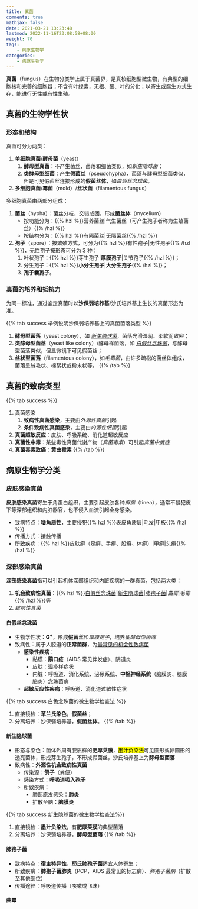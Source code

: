 ```yaml
---
title: 真菌
comments: true
mathjax: false
date: 2021-03-21 13:23:48
lastmod: 2022-11-16T23:08:58+08:00
weight: 70
tags:
    - 病原生物学
categories:
    - 病原生物学
---
```


**真菌**（fungus）在生物分类学上属于真菌界，是真核细胞型微生物，有典型的细胞核和完善的细胞器；不含有叶绿素，无根、茎、叶的分化；以寄生或腐生方式生存，能进行无性或有性生殖。

<!--more-->

## 真菌的生物学性状

### 形态和结构

真菌可分为两类：
1. **单细胞真菌**/**酵母菌**（yeast）
    1. **酵母型真菌**：不产生菌丝，菌落和细菌类似，如*新生隐球菌*；
    2. **类酵母型细菌**：产生**假菌丝**（pseudohypha），菌落与酵母型细菌类似，但是可见假菌丝连接形成的**假菌丝体**，如*白假丝念球菌*。
2. **多细胞真菌**/**霉菌**（mold）/**丝状菌**（filamentous fungus）

多细胞真菌由两部分组成：
1. **菌丝**（hypha）：菌丝分枝，交错成团，形成**菌丝体**（mycelium）
    - 按功能分为：{{% hzl %}}营养菌丝|气生菌丝（可产生孢子者称为生殖菌丝）{{% /hzl %}}
    - 按结构分为：{{% hzl %}}有隔菌丝|无隔菌丝{{% /hzl %}}
2. **孢子**（spore）：按繁殖方式，可分为{{% hzl %}}有性孢子|无性孢子{{% /hzl %}}，无性孢子按形态可分为 3 种：
    1. 叶状孢子：{{% hzl %}}芽生孢子|**厚膜孢子**|关节孢子{{% /hzl %}}；
    2. 分生孢子：{{% hzl %}}**小分生孢子**|**大分生孢子**{{% /hzl %}}；
    3. **孢子囊孢子**。

### 真菌的培养和抵抗力

为同一标准，通过鉴定真菌时以**沙保弱培养基**/沙氏培养基上生长的真菌形态为准。

{{% tab success 举例说明沙保弱培养基上的真菌菌落类型 %}}
1. **酵母型菌落**（yeast colony），如 [*新生隐球菌*](#新生隐球菌)，菌落光滑湿润、柔软而致密；
2. **类酵母型菌落**（yeast like colony）/酵母样菌落，如 [*白假丝念珠菌*](#白假丝念珠菌)，与酵母型菌落类似，但显微镜下可见假菌丝；
3. **丝状型菌落**（filamentous colony），如*毛霉菌*，由许多疏松的菌丝体组成，菌落呈绒毛状、棉絮状或粉末状等。
{{% /tab %}}

## 真菌的致病类型

{{% tab success %}}
1. 真菌感染
    1. **致病性真菌感染**，主要由*外源性真菌*引起
    2. **条件致病性真菌感染**，主要由*内源性细菌*引起
2. **真菌超敏反应**：皮肤、呼吸系统、消化道超敏反应
3. **真菌性中毒**：某些毒性真菌代谢产物（*真菌毒素*）可引起*真菌中度症*
4. **真菌毒素致癌**：**黄曲霉素**
{{% /tab %}}

## 病原生物学分类

### 皮肤感染真菌

**皮肤感染真菌**寄生于角蛋白组织，主要引起皮肤各种*癣病*（tinea），通常不侵犯皮下等深部组织和内脏器官，也不侵入血流引起全身感染。

- 致病特点：**嗜角质性**，主要侵犯{{% hzl %}}表皮角质层|毛发|甲板{{% /hzl %}}
- 传播方式：接触传播
- 所致疾病：{{% hzl %}}皮肤癣（足癣、手癣、股癣、体癣）|甲癣|头癣{{% /hzl %}}

### 深部感染真菌

**深部感染真菌**指可以引起机体深部组织和内脏疾病的一群真菌，包括两大类：
1. **机会致病性真菌**：{{% hzl %}}[白假丝念珠菌](#白假丝念珠菌)|[新生隐球菌](#新生隐球菌)|[肺孢子菌](#肺孢子菌)|*曲霉*|*毛霉*{{% /hzl %}}等
2. *致病性真菌*

#### 白假丝念珠菌

- 生物学性状：**G<sup>+</sup>**，形成**假菌丝**和*厚膜孢子*，培养呈*酵母型菌落*
- 致病性：属于人腔道的**正常菌群**，为<ins>最常见的机会性致病菌</ins>
    - **感染性疾病**：
        - 黏膜：**鹅口疮**（AIDS 常见伴发症）、阴道炎
        - 皮肤：湿疹样症状
        - 内脏：呼吸道、消化系统、泌尿系统、**中枢神经系统**（脑膜炎、脑膜脑炎）念珠菌病
    - **超敏反应性疾病**：呼吸道、消化道过敏性症状

{{% tab success 白色念珠菌的微生物学检查法 %}}
1. 直接镜检：**革兰氏染色**，**假菌丝**；
2. 分离培养：沙保弱培养基，**假菌丝体**。
{{% /tab %}}

#### 新生隐球菌

- 形态与染色：菌体外周有胶质样的**肥厚荚膜**，<mark>墨汁负染法</mark>可见圆形或卵圆形的透亮菌体，形成芽生孢子，不形成假菌丝，沙氏培养基上为**酵母型菌落**
- 致病性：**外源性机会致病性真菌**
    - 传染源：**鸽子**（粪便）
    - 感染方式：**呼吸道吸入孢子**
    - 所致疾病：
        - 肺部原发感染：**肺炎**
        - 扩散至脑：**脑膜炎**

{{% tab success 新生隐球菌的微生物学检查法%}}
1. 直接镜检：**墨汁负染法**，有**肥厚荚膜**的典型菌落
2. 分离培养：沙保弱培养基，**酵母型菌落**
{{% /tab %}}

#### 肺孢子菌

- 致病特点：**宿主特异性**，**耶氏肺孢子菌**适宜人体寄生；
- 所致疾病：**肺孢子菌肺炎**（PCP，AIDS 最常见的标志病）、*肺孢子菌病*（扩散至其他部位）
- 传播途径：呼吸道传播（咳嗽或飞沫）

#### 曲霉
